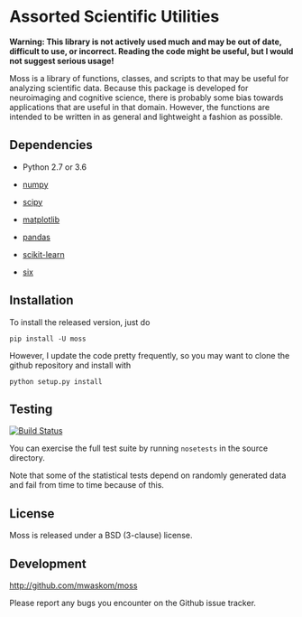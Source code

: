 Assorted Scientific Utilities
=============================

**Warning: This library is not actively used much and may be out of date, difficult to use, or incorrect. Reading the code might be useful, but I would not suggest serious usage!**

Moss is a library of functions, classes, and scripts to that may be useful
for analyzing scientific data. Because this package is developed for
neuroimaging and cognitive science, there is probably some bias towards
applications that are useful in that domain. However, the functions are
intended to be written in as general and lightweight a fashion as possible.


Dependencies
------------

- Python 2.7 or 3.6

- [numpy](http://www.numpy.org/)

- [scipy](http://www.scipy.org/)

- [matplotlib](matplotlib.sourceforge.net)

- [pandas](http://pandas.pydata.org/)

- [scikit-learn](http://scikit-learn.org/stable/)

- [six](http://pythonhosted.org/six/)



Installation
------------

To install the released version, just do

    pip install -U moss

However, I update the code pretty frequently, so you may want to clone the
github repository and install with

    python setup.py install


Testing
-------

[![Build Status](https://travis-ci.org/mwaskom/moss.png?branch=master)](https://travis-ci.org/mwaskom/moss)

You can exercise the full test suite by running `nosetests` in the source
directory.

Note that some of the statistical tests depend on randomly generated data and
fail from time to time because of this.

License
-------

Moss is released under a BSD (3-clause) license.


Development
-----------

http://github.com/mwaskom/moss

Please report any bugs you encounter on the Github issue tracker.
